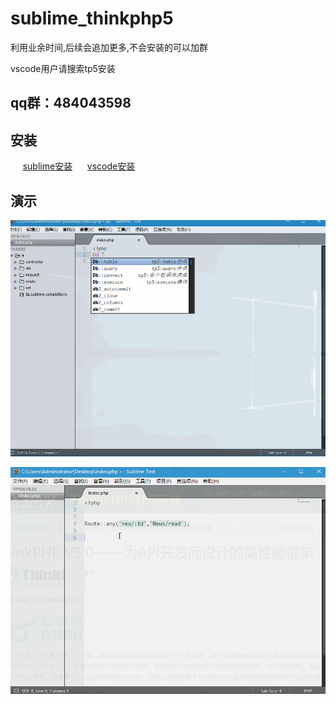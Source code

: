 # sublime_thinkphp5

利用业余时间,后续会追加更多,不会安装的可以加群

vscode用户请搜索tp5安装


## qq群：484043598

 
 
## 安装

      [sublime安装](https://github.com/chenbool/sublime_thinkphp5/wiki/Sublime%E5%AE%89%E8%A3%85)
      [vscode安装](https://github.com/chenbool/sublime_thinkphp5/wiki/vscode%E5%AE%89%E8%A3%85)

## 演示

![1](./demo.gif)

![1](./demo2.gif)
